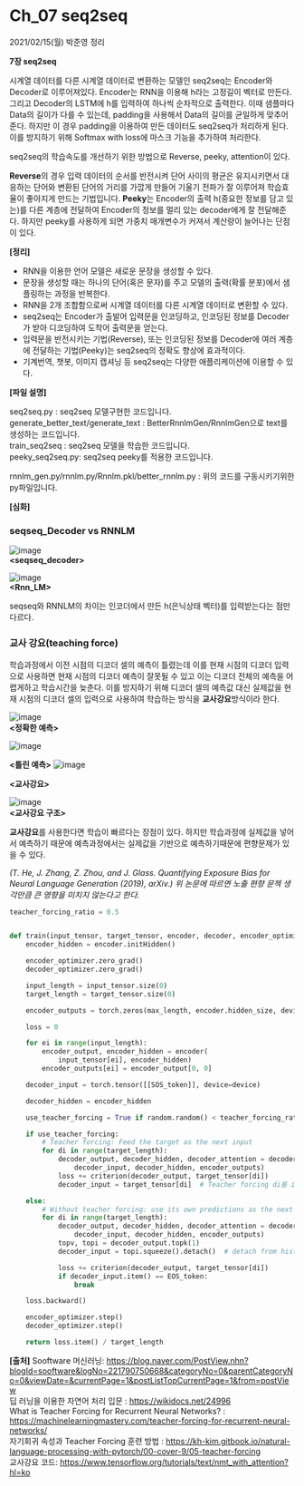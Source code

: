 # Ch_07 seq2seq

2021/02/15(월) 박준영 정리

**7장 seq2seq**

시계열 데이터를 다른 시계열 데이터로 변환하는 모델인 seq2seq는 Encoder와 Decoder로 이루어져있다.
Encoder는 RNN을 이용해 h라는 고정길이 벡터로 만든다. 그리고 Decoder의 LSTM에 h를 입력하여 하나씩 순차적으로 출력한다.
이때 샘플마다 Data의 길이가 다를 수 있는데, padding을 사용해서 Data의 길이를 균일하게 맞추어준다. 하지만 이 경우 padding을 이용하여 만든 데이터도 seq2seq가 처리하게 된다. 이를 방지하기 위해 Softmax with loss에 마스크 기능을 추가하여 처리한다.

seq2seq의 학습속도를 개선하기 위한 방법으로 Reverse, peeky, attention이 있다. 

**Reverse**의 경우 입력 데이터의 순서를 반전시켜 단어 사이의 평균은 유지시키면서 대응하는 단어와 변환된 단어의 거리를 가깝게 만들어 기울기 전파가 잘 이루어져 학습효율이 좋아지게 만드는 기법입니다.
**Peeky**는 Encoder의 출력 h(중요한 정보를 담고 있는)를 다른 계층에 전달하여 Encoder의 정보를 멀리 있는 decoder에게 잘 전달해준다. 하지만 peeky를 사용하게 되면 가중치 매개변수가 커져서 계산량이 늘어나는 단점이 있다.


**[정리]**

- RNN을 이용한 언어 모델은 새로운 문장을 생성할 수 있다.
- 문장을 생성할 때는 하나의 단어(혹은 문자)를 주고 모델의 출력(확률 분포)에서 샘플링하는 과정을 반복한다.
- RNN을 2개 조합함으로써 시계열 데이터를 다른 시계열 데이터로 변환할 수 있다.
- seq2seq는 Encoder가 출발어 입력문을 인코딩하고, 인코딩된 정보를 Decoder가 받아 디코딩하여 도착어 출력문을 얻는다.
- 입력문을 반전시키는 기법(Reverse), 또는 인코딩된 정보를 Decoder에 여러 계층에 전달하는 기법(Peeky)는 seq2seq의 정확도 향상에 효과적이다.
- 기계번역, 챗봇, 이미지 캡셔닝 등 seq2seq는 다양한 애플리케이션에 이용할 수 있다.




**[파일 설명]**

seq2seq.py : seq2seq 모델구현한 코드입니다.
<br>
generate_better_text/generate_text : BetterRnnlmGen/RnnlmGen으로 text를 생성하는 코드입니다.
<br>
train_seq2seq : seq2seq 모델을 학습한 코드입니다.
<br>
peeky_seq2seq.py: seq2seq peeky를 적용한 코드입니다.

rnnlm_gen.py/rnnlm.py/Rnnlm.pkl/better_rnnlm.py : 위의 코드를 구동시키기위한 py파일입니다.




**[심화]**

### seqseq_Decoder vs RNNLM

![image](https://user-images.githubusercontent.com/63804074/107877700-5b310b00-6f11-11eb-811d-37bb020c0190.png)
<br>
**<seqseq_decoder>**

![image](https://user-images.githubusercontent.com/63804074/107877690-4e141c00-6f11-11eb-83f8-4c66cee5e25d.png)
<br>
**<Rnn_LM>**

seqseq와 RNNLM의 차이는 인코더에서 만든 h(은닉상태 벡터)를 입력받는다는 점만 다르다.

### 교사 강요(teaching force)

학습과정에서 이전 시점의 디코더 셀의 예측이 틀렸는데 이를 현재 시점의 디코더 입력으로 사용하면 현재 시점의 디코더 예측이 잘못될 수 있고 
이는 디코더 전체의 예측을 어렵게하고 학습시간을 늦춘다. 
이를 방지하기 위해 디코더 셀의 예측값 대신 실제값을 현재 시점의 디코더 셀의 입력으로 사용하여 학습하는 방식을 **교사강요**방식이라 한다.

![image](https://user-images.githubusercontent.com/63804074/107919023-02fc1680-6fae-11eb-90bf-ca75c104c395.png)
<br>
**<정확한 예측>**

![image](https://user-images.githubusercontent.com/63804074/107919031-07283400-6fae-11eb-8418-db7b0b59de29.png)
<br>

**<틀린 예측>**
![image](https://user-images.githubusercontent.com/63804074/107919045-0db6ab80-6fae-11eb-9bf1-17f5dd8f2e78.png)
<br>

**<교사강요>**


![image](https://user-images.githubusercontent.com/63804074/107918690-7a7d7600-6fad-11eb-9b04-a907cfc168fe.png)
<br>
**<교사강요 구조>**

**교사강요**를 사용한다면
학습이 빠르다는 장점이 있다. 하지만 학습과정에 실제값을 넣어서 예측하기 때문에 예측과정에서는 실제값을 기반으로 예측하기때문에 편향문제가 있을 수 있다.

*(T. He, J. Zhang, Z. Zhou, and J. Glass. Quantifying Exposure Bias for Neural Language Generation (2019), arXiv.)
위 논문에 따르면 노출 편향 문젝 생각만큼 큰 영향을 미치지 않는다고 한다.*

~~~python
teacher_forcing_ratio = 0.5


def train(input_tensor, target_tensor, encoder, decoder, encoder_optimizer, decoder_optimizer, criterion, max_length=MAX_LENGTH):
    encoder_hidden = encoder.initHidden()

    encoder_optimizer.zero_grad()
    decoder_optimizer.zero_grad()

    input_length = input_tensor.size(0)
    target_length = target_tensor.size(0)

    encoder_outputs = torch.zeros(max_length, encoder.hidden_size, device=device)

    loss = 0

    for ei in range(input_length):
        encoder_output, encoder_hidden = encoder(
            input_tensor[ei], encoder_hidden)
        encoder_outputs[ei] = encoder_output[0, 0]

    decoder_input = torch.tensor([[SOS_token]], device=device)

    decoder_hidden = encoder_hidden

    use_teacher_forcing = True if random.random() < teacher_forcing_ratio else False #random이 teacher_forcing_ratio보다 작으면 True

    if use_teacher_forcing:
        # Teacher forcing: Feed the target as the next input
        for di in range(target_length):
            decoder_output, decoder_hidden, decoder_attention = decoder(
                decoder_input, decoder_hidden, encoder_outputs)
            loss += criterion(decoder_output, target_tensor[di])
            decoder_input = target_tensor[di]  # Teacher forcing di를 index로한 decoder input을 사용함을 볼 수 있다.

    else:
        # Without teacher forcing: use its own predictions as the next input
        for di in range(target_length):
            decoder_output, decoder_hidden, decoder_attention = decoder(
                decoder_input, decoder_hidden, encoder_outputs)
            topv, topi = decoder_output.topk(1)
            decoder_input = topi.squeeze().detach()  # detach from history as input

            loss += criterion(decoder_output, target_tensor[di])
            if decoder_input.item() == EOS_token:
                break

    loss.backward()

    encoder_optimizer.step()
    decoder_optimizer.step()

    return loss.item() / target_length
~~~


**[출처]**
Sooftware 머신러닝: 
https://blog.naver.com/PostView.nhn?blogId=sooftware&logNo=221790750668&categoryNo=0&parentCategoryNo=0&viewDate=&currentPage=1&postListTopCurrentPage=1&from=postView
<br>
 딥 러닝을 이용한 자연어 처리 입문 : https://wikidocs.net/24996
 <br>
 What is Teacher Forcing for Recurrent Neural Networks? : https://machinelearningmastery.com/teacher-forcing-for-recurrent-neural-networks/
 <br>
 자기회귀 속성과 Teacher Forcing 훈련 방법 : https://kh-kim.gitbook.io/natural-language-processing-with-pytorch/00-cover-9/05-teacher-forcing
 <br>
 교사강요 코드: https://www.tensorflow.org/tutorials/text/nmt_with_attention?hl=ko